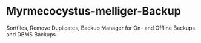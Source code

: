 # Myrmecocystus-melliger-Backup
Sortfiles, Remove Duplicates, Backup Manager for On- and Offline Backups and DBMS Backups
